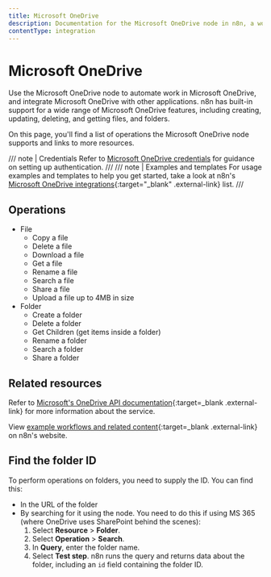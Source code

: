 ```yaml
---
title: Microsoft OneDrive
description: Documentation for the Microsoft OneDrive node in n8n, a workflow automation platform. Includes details of operations and configuration, and links to examples and credentials information.
contentType: integration
---
```


# Microsoft OneDrive

Use the Microsoft OneDrive node to automate work in Microsoft OneDrive, and integrate Microsoft OneDrive with other applications. n8n has built-in support for a wide range of Microsoft OneDrive features, including creating, updating, deleting, and getting files, and folders.

On this page, you'll find a list of operations the Microsoft OneDrive node supports and links to more resources.

/// note | Credentials
Refer to [Microsoft OneDrive credentials](/integrations/builtin/credentials/microsoft/) for guidance on setting up authentication. 
///
/// note | Examples and templates
For usage examples and templates to help you get started, take a look at n8n's [Microsoft OneDrive integrations](https://n8n.io/integrations/microsoft-onedrive/){:target="_blank" .external-link} list.
///


## Operations

* File
    * Copy a file
    * Delete a file
    * Download a file
    * Get a file
    * Rename a file
    * Search a file
    * Share a file
    * Upload a file up to 4MB in size
* Folder
    * Create a folder
    * Delete a folder
    * Get Children (get items inside a folder)
    * Rename a folder
    * Search a folder
    * Share a folder

## Related resources


Refer to [Microsoft's OneDrive API documentation](https://learn.microsoft.com/en-us/onedrive/developer/rest-api/){:target=_blank .external-link} for more information about the service.

View [example workflows and related content](https://n8n.io/integrations/microsoft-onedrive/){:target=_blank .external-link} on n8n's website.

## Find the folder ID

To perform operations on folders, you need to supply the ID. You can find this:

* In the URL of the folder
* By searching for it using the node. You need to do this if using MS 365 (where OneDrive uses SharePoint behind the scenes):
	1. Select **Resource** > **Folder**.
	2. Select **Operation** > **Search**.
	3. In **Query**, enter the folder name.
	4. Select **Test step**. n8n runs the query and returns data about the folder, including an `id` field containing the folder ID.

